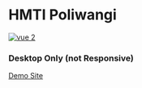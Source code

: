 # HMTI Poliwangi
[![vue 2](https://img.shields.io/badge/vue-2-42b983.svg?style=flat-square)](https://vuejs.org)

### Desktop Only (not Responsive)
[Demo Site](https://tipoliwangi.netlify.com)
